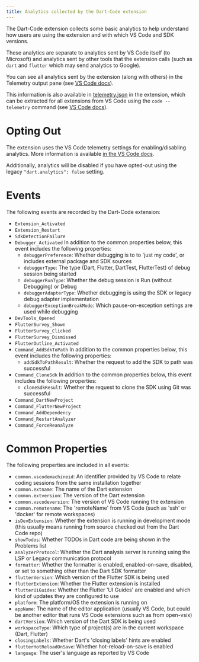 ```yaml
---
title: Analytics collected by the Dart-Code extension
---
```


The Dart-Code extension collects some basic analytics to help understand how users are using the extension and with which VS Code and SDK versions.

These analytics are separate to analytics sent by VS Code itself (to Microsoft) and analytics sent by other tools that the extension calls (such as `dart` and `flutter` which may send analytics to Google).

You can see all analytics sent by the extension (along with others) in the Telemetry output pane (see [VS Code docs](https://code.visualstudio.com/docs/getstarted/telemetry#_output-channel-for-telemetry-events)).

This information is also available in [telemetry.json](https://github.com/Dart-Code/Dart-Code/blob/master/telemetry.json) in the extension, which can be extracted for all extensions from VS Code using the `code --telemetry` command (see [VS Code docs](https://code.visualstudio.com/docs/getstarted/telemetry#_viewing-all-telemetry-events)).

# Opting Out

The extension uses the VS Code telemetry settings for enabling/disabling analytics. More information is available [in the VS Code docs](https://code.visualstudio.com/docs/getstarted/telemetry#_disable-telemetry-reporting).

Additionally, analytics will be disabled if you have opted-out using the legacy `"dart.analytics": false` setting.

# Events

The following events are recorded by the Dart-Code extension:

- `Extension_Activated`
- `Extension_Restart`
- `SdkDetectionFailure`
- `Debugger_Activated`
  In addition to the common properties below, this event includes the following properties:
   - `debuggerPreference`: Whether debugging is to to 'just my code', or includes external package and SDK sources
   - `debuggerType`: The type (Dart, Flutter, DartTest, FlutterTest) of debug session being started
   - `debuggerRunType`: Whether the debug session is Run (without Debugging) or Debug
   - `debuggerAdapterType`: Whether debugging is using the SDK or legacy debug adapter implementation
   - `debuggerExceptionBreakMode`: Which pause-on-exception settings are used while debugging
- `DevTools_Opened`
- `FlutterSurvey_Shown`
- `FlutterSurvey_Clicked`
- `FlutterSurvey_Dismissed`
- `FlutterOutline_Activated`
- `Command_AddSdkToPath`
  In addition to the common properties below, this event includes the following properties:
   - `addSdkToPathResult`: Whether the request to add the SDK to path was successful
- `Command_CloneSdk`
  In addition to the common properties below, this event includes the following properties:
   - `cloneSdkResult`: Whether the request to clone the SDK using Git was successful
- `Command_DartNewProject`
- `Command_FlutterNewProject`
- `Command_AddDependency`
- `Command_RestartAnalyzer`
- `Command_ForceReanalyze`

# Common Properties

The following properties are included in all events:

 - `common.vscodemachineid`: An identifier provided by VS Code to relate coding sessions from the same installation together
 - `common.extname`: The name of the Dart extension
 - `common.extversion`: The version of the Dart extension
 - `common.vscodeversion`: The version of VS Code running the extension
 - `common.remotename`: The 'remoteName' from VS Code (such as 'ssh' or 'docker' for remote workspaces)
 - `isDevExtension`: Whether the extension is running in development mode (this usually means running from source checked out from the Dart Code repo)
 - `showTodos`: Whether TODOs in Dart code are being shown in the Problems list
 - `analyzerProtocol`: Whether the Dart analysis server is running using the LSP or Legacy communication protocol
 - `formatter`: Whether the formatter is enabled, enabled-on-save, disabled, or set to something other than the Dart SDK formatter
 - `flutterVersion`: Which version of the Flutter SDK is being used
 - `flutterExtension`: Whether the Flutter extension is installed
 - `flutterUiGuides`: Whether the Flutter 'UI Guides' are enabled and which kind of updates they are configured to use
 - `platform`: The platform/OS the extension is running on
 - `appName`: The name of the editor application (usually VS Code, but could be another editor that runs VS Code extensions such as from open-vsix)
 - `dartVersion`: Which version of the Dart SDK is being used
 - `workspaceType`: Which type of project(s) are in the current workspace (Dart, Flutter)
 - `closingLabels`: Whether Dart's 'closing labels' hints are enabled
 - `flutterHotReloadOnSave`: Whether hot-reload-on-save is enabled
 - `language`: The user's language as reported by VS Code
